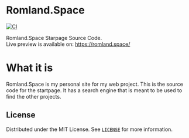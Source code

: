 # Romland.Space

[![CI](https://github.com/linusromland/Romland.Space-Page/actions/workflows/main.yml/badge.svg?branch=master)](https://github.com/linusromland/Romland.Space-Page/actions/workflows/main.yml)

Romland.Space Starpage Source Code. <br>
Live preview is available on: https://romland.space/

# What it is

Romland.Space is my personal site for my web project. This is the source code for the startpage. It has a search engine that is meant to be used to find the other projects.


<!-- LICENSE -->
## License

Distributed under the MIT License. See <a href="https://github.com/linusromland/Romland.Space-Page/blob/master/LICENSE">`LICENSE`</a> for more information.
